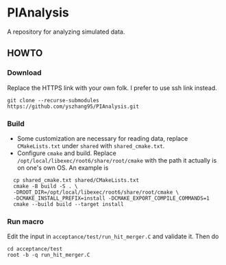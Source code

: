 # PIAnalysis
A repository for analyzing simulated data.
## HOWTO
### Download
Replace the HTTPS link with your own folk. I prefer to use ssh link instead.
```shell
git clone --recurse-submodules https://github.com/yszhang95/PIAnalysis.git
```

### Build
- Some customization are necessary for reading data, replace
  `CMakeLists.txt` under `shared` with `shared_cmake.txt`.
- Configure `cmake` and build. Replace
  `/opt/local/libexec/root6/share/root/cmake` with the path it
  actually is on one's own OS.
An example is
```shell
  cp shared_cmake.txt shared/CMakeLists.txt
  cmake -B build -S . \
  -DROOT_DIR=/opt/local/libexec/root6/share/root/cmake \
  -DCMAKE_INSTALL_PREFIX=install -DCMAKE_EXPORT_COMPILE_COMMANDS=1
  cmake --build build --target install
```

### Run macro
Edit the input in `acceptance/test/run_hit_merger.C` and validate it.
Then do
```shell
cd acceptance/test
root -b -q run_hit_merger.C
```
